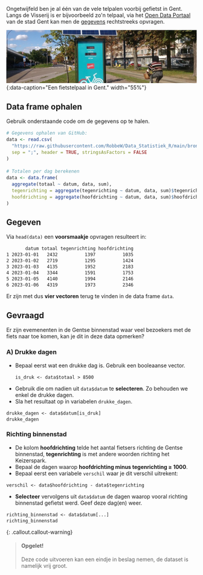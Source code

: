 Ongetwijfeld ben je al één van de vele telpalen voorbij gefietst in Gent. Langs de Visserij is er bijvoorbeeld zo'n telpaal, via het <a href="https://data.stad.gent/explore" target="_blank">Open Data Portaal</a> van de stad Gent kan men de <a href="https://data.stad.gent/explore/dataset/fietstelpaal-visserij-2023-gent/table/?sort=datum" target="_blank">gegevens</a> rechtstreeks opvragen.

![Een fietstelpaal in Gent.](media/fietstelpaal.jpg "Een fietstelpaal in Gent."){:data-caption="Een fietstelpaal in Gent." width="55%"}

## Data frame ophalen
Gebruik onderstaande code om de gegevens op te halen.

```R
# Gegevens ophalen van GitHub: 
data <- read.csv(
  "https://raw.githubusercontent.com/RobbeW/Data_Statistiek_R/main/bronnen/fietstelpaal-visserij-2023-gent.csv",
  sep = ";", header = TRUE, stringsAsFactors = FALSE
)

# Totalen per dag berekenen
data <- data.frame(
  aggregate(totaal ~ datum, data, sum),
  tegenrichting = aggregate(tegenrichting ~ datum, data, sum)$tegenrichting,
  hoofdrichting = aggregate(hoofdrichting ~ datum, data, sum)$hoofdrichting
)
```

## Gegeven

Via `head(data)` een **voorsmaakje** opvragen resulteert in:

```
       datum totaal tegenrichting hoofdrichting
1 2023-01-01   2432          1397          1035
2 2023-01-02   2719          1295          1424
3 2023-01-03   4135          1952          2183
4 2023-01-04   3344          1591          1753
5 2023-01-05   4140          1994          2146
6 2023-01-06   4319          1973          2346
```

Er zijn met dus **vier vectoren** terug te vinden in de data frame `data`.

## Gevraagd

Er zijn evemenenten in de Gentse binnenstad waar veel bezoekers met de fiets naar toe komen, kan je dit in deze data opmerken?

### A) Drukke dagen
* Bepaal eerst wat een drukke dag is. Gebruik een booleaanse vector. 
  ```
  is_druk <- data$totaal > 8500
  ```
* Gebruik die om nadien uit `data$datum` te **selecteren**. Zo behouden we enkel de drukke dagen. 
* Sla het resultaat op in variabelen `drukke_dagen`.
```
drukke_dagen <- data$datum[is_druk]
drukke_dagen
```

### Richting binnenstad
* De kolom **hoofdrichting** telde het aantal fietsers richting de Gentse binnenstad, **tegenrichting** is met andere woorden richting het Keizerspark. 
* Bepaal de dagen waarop **hoofdrichting minus tegenrichting ≥ 1000**. 
* Bepaal eerst een variabele `verschil` waar je dit verschil uitrekent:
```
verschil <- data$hoofdrichting - data$tegenrichting
```
* **Selecteer** vervolgens uit `data$datum` de dagen waarop vooral richting binnenstad gefietst werd. Geef deze dag(en) weer.
```
richting_binnenstad <- data$datum[...]
richting_binnenstad
```


{: .callout.callout-warning}
>#### Opgelet!
>
> Deze code uitvoeren kan een eindje in beslag nemen, de dataset is namelijk vrij groot.
